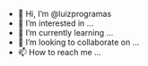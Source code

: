 - 👋 Hi, I’m @luizprogramas
- 👀 I’m interested in ...
- 🌱 I’m currently learning ...
- 💞️ I’m looking to collaborate on ...
- 📫 How to reach me ...

<!---
luizprogramas/luizprogramas is a ✨ special ✨ repository because its `README.md` (this file) appears on your GitHub profile.
You can click the Preview link to take a look at your changes.
--->
